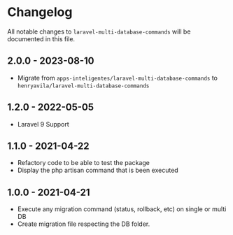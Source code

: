 # Changelog

All notable changes to `laravel-multi-database-commands` will be documented in this file.

## 2.0.0 - 2023-08-10
- Migrate from `apps-inteligentes/laravel-multi-database-commands` to `henryavila/laravel-multi-database-commands`

## 1.2.0 - 2022-05-05
- Laravel 9 Support

## 1.1.0 - 2021-04-22
- Refactory code to be able to test the package
- Display the php artisan command that is been executed

## 1.0.0 - 2021-04-21
- Execute any migration command (status, rollback, etc) on single or multi DB
- Create migration file respecting the DB folder.
